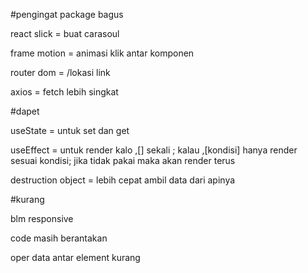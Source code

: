 
#pengingat package bagus

react slick = buat carasoul

frame motion = animasi klik antar komponen

router dom = /lokasi link

axios = fetch lebih singkat

#dapet

useState = untuk set dan get

useEffect = untuk render kalo ,[] sekali ; kalau ,[kondisi] hanya render sesuai kondisi; jika tidak pakai maka akan render terus

destruction object = lebih cepat ambil data dari apinya

#kurang

blm responsive 

code masih berantakan

oper data antar element kurang 

